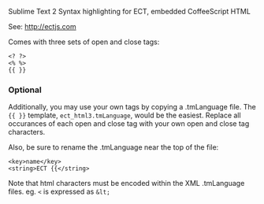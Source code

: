 
Sublime Text 2 Syntax highlighting for ECT, embedded CoffeeScript HTML

See: http://ectjs.com

Comes with three sets of open and close tags:

```
<? ?>
<% %>
{{ }}
```

### Optional

Additionally, you may use your own tags by copying a .tmLanguage file. The `{{ }}` template, `ect_html3.tmLanguage`, would be the easiest.
Replace all occurances of each open and close tag with your own open and close tag characters.

Also, be sure to rename the .tmLanguage near the top of the file:
```
<key>name</key>
<string>ECT {{</string>
```
Note that html characters must be encoded within the XML .tmLanguage files. eg. `<` is expressed as `&lt;`

